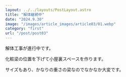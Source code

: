```yaml
---
layout: ../../layouts/PostLayout.astro
title: "解体継続中"
date: "2024.9.30"
image: "/images/article_images/article03/01.webp"
category: "first"
url: "/post/post03"
---
```


解体工事が進行中です。

化粧梁の位置を下げて小屋裏スペースを作ります。

サイズもあり、かなりの重さの梁なのでなかなか大変です。
